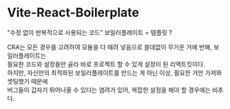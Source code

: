 # Vite-React-Boilerplate

"수정 없이 반복적으로 사용되는 코드" 보일러플레이트 = 템플릿 ?

CRA는 모든 경우를 고려하여 모듈을 다 때려 넣음으로 쓸데없이 무거운 거에 반해, 보일러플레이트는  
필요한 코드와 설정들만 골라 바로 프로젝트 할 수 있게 설정이 된 리액트킷이다.  
하지만, 자신만의 최적화된 보일러플레이트를 만드는 게 아닌 이상, 필요한 거만 가져와 셋팅했기 때문에  
버그들이 갑자기 튀어나올 수 있다는 염려가 있어, 복잡한 설정을 해야 할 경우에는 비추다.   
